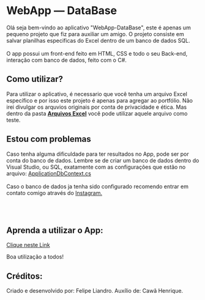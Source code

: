 <h1> WebApp — DataBase </h1>

<p>Olá seja bem-vindo ao aplicativo "WebApp-DataBase", este é apenas um pequeno projeto que fiz para auxiliar um amigo. O projeto consiste em salvar planilhas especificas do Excel dentro de um banco de dados SQL. <br><br>O app possui um front-end feito em HTML, CSS e todo o seu Back-end, interação com banco de dados, feito com o C#.</p>

<h2>Como utilizar?</h2>
<p>Para utilizar o aplicativo, é necessario que você tenha um arquivo Excel específico e por isso este projeto é apenas para agregar ao portfólio. Não irei divulgar os arquvios originais por conta de privacidade e ética. Mas dentro da pasta <a style="font-weight:bolder;" href="https://github.com/fleipekkj13/WebApp-Database/tree/master/Arquivo%20Excel">Arquivos Excel</a> você pode utilizar aquele arquivo como teste.</p>

<h2>Estou com problemas</h2>
<p>Caso tenha alguma dificuldade para ter resultados no App, pode ser por conta do banco de dados. Lembre se de criar um banco de dados dentro do Visual Studio, ou SQL, exatamente com as configurações que estão no arquivo: <a href="https://github.com/fleipekkj13/WebApp-Database/blob/master/WebAppCawa/Data/ApplicationDbContext.cs">ApplicationDbContext.cs</a><br><br>Caso o banco de dados ja tenha sido configurado recomendo entrar em contato comigo através do <a href="https://www.instagram.com/fleipefdskkj/">Instagram.</a></p>

<br><br>

<h2>Aprenda a utilizar o App: </h2>

[Clique neste Link](https://www.youtube.com/embed/18G3Pxokk8M?si=DBjiy4vQzF9EpMHP)


<p>Boa utilização a todos!</p>



<h2>Créditos:</h2>
<p>Criado e desenvolvido por: Felipe Liandro. Auxílio de: Cawã Henrique.</p>
